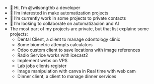 - 👋 Hi, I’m @wilsongthb a developer
- 👀 I’m interested in make automatization projects
- 🌱 I’m currently work in some projects to private contacts
- 💞️ I’m looking to collaborate on automatizacion and AI
- The most part of my projects are private, but that list explaine some projects:
  - Dental Client, a client to manage odontology clinic
  - Some biometric attempts calculators
  - Odoo custom client to save locations with image references
  - Radio Service works with icecast2
  - Implement webs on VPS
  - Lab jobs clients register
  - Image manipulation with canva in Real time with web cam
  - Dinner client, a client to manage dinner services
